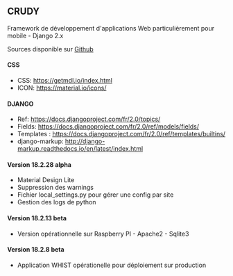 ## CRUDY

Framework de développement d'applications Web 
    particulièrement pour mobile - Django 2.x

Sources disponible sur [Github](https://github.com/pbillerot/crudy)

#### CSS
- CSS: <https://getmdl.io/index.html>
- ICON: <https://material.io/icons/>

#### DJANGO 
- Ref: <https://docs.djangoproject.com/fr/2.0/topics/>
- Fields: <https://docs.djangoproject.com/fr/2.0/ref/models/fields/>
- Templates : <https://docs.djangoproject.com/fr/2.0/ref/templates/builtins/>
- django-markup: <http://django-markup.readthedocs.io/en/latest/index.html> 

#### Version 18.2.28 alpha
- Material Design Lite
- Suppression des warnings
- Fichier local_settings.py pour gérer une config par site
- Gestion des logs de python

#### Version 18.2.13 beta
- Version opérationnelle sur Raspberry PI - Apache2 - Sqlite3

#### Version 18.2.8 beta
- Application WHIST opérationelle pour déploiement sur production